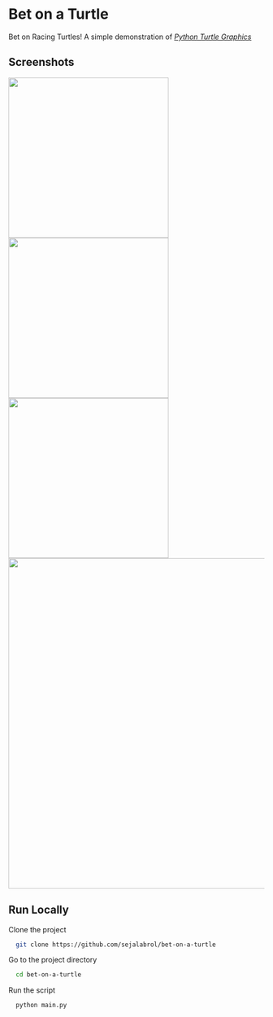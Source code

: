 
# Bet on a Turtle

Bet on Racing Turtles! A simple demonstration of [*Python Turtle Graphics*](https://docs.python.org/3/library/turtle.html)

## Screenshots

<img src="https://user-images.githubusercontent.com/87208681/127351170-53abf66f-66f5-4367-81da-7801dea00d92.png" width="315"> <img src="https://user-images.githubusercontent.com/87208681/127351480-828a7aee-bd6c-4f77-b489-0feb90883963.png" width="315"> <img src="https://user-images.githubusercontent.com/87208681/127351514-46737dff-e219-4770-8176-0623366f2a2d.png" width="315"> 
<img src="https://user-images.githubusercontent.com/87208681/127351545-5a25b928-da73-45ab-88da-e1c7ed678b9b.png" width="650"> 



## Run Locally

Clone the project

```bash
  git clone https://github.com/sejalabrol/bet-on-a-turtle
```

Go to the project directory

```bash
  cd bet-on-a-turtle
```

Run the script

```bash
  python main.py
```
